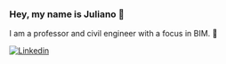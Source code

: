 ### Hey, my name is Juliano 👋

I am a professor and civil engineer with a focus in BIM. 👷

[![Linkedin](https://img.shields.io/badge/LinkedIn-0077B5?style=for-the-badge&logo=linkedin&logoColor=white)](https://www.linkedin.com/in/julianolimadev/)
